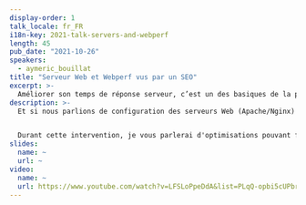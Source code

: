 ```yaml
---
display-order: 1
talk_locale: fr_FR
i18n-key: 2021-talk-servers-and-webperf
length: 45
pub_date: "2021-10-26"
speakers:
  - aymeric_bouillat
title: "Serveur Web et Webperf vus par un SEO"
excerpt: >-
  Améliorer son temps de réponse serveur, c’est un des basiques de la performance web. Trucs et astuces pour un meilleur TTFB, vu par un référenceur.
description: >-
  Et si nous parlions de configuration des serveurs Web (Apache/Nginx) et des éléments qui peuvent impacter certains KPI (ex: TTFB) ?  Ayant effectué un grand nombre de migrations SEO, j’ai souvent rencontré plusieurs problématiques en terme de redirections 301 et de configuration serveur. Un TTFB dégradé peut également avoir un impact sur les sites à forte volumétrie sur le crawl de Google (crawl budget).


  Durant cette intervention, je vous parlerai d'optimisations pouvant faciliter le temps de réponse du serveur sur Apache/Nginx , d'en-têtes HTTP orientées SEO, et des avantages / inconvénients de certains modules liés à la Webperf sur Apache/Nginx.
slides:
  name: ~
  url: ~
video:
  name: ~
  url: https://www.youtube.com/watch?v=LFSLoPpeDdA&list=PLqQ-opbi5cUPbrabX0IcnpoSrOiwwnf8V&index=10&ab_channel=WeLoveSpeed
---
```

